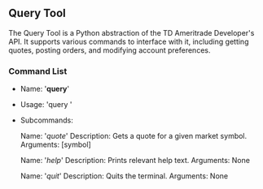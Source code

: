 ## Query Tool ##
The Query Tool is a Python abstraction of the TD Ameritrade Developer's API. It
supports various commands to interface with it, including getting quotes, posting
orders, and modifying account preferences.

### Command List ###

* Name: '**query**'
* Usage: 'query <subcommand> <subcommand arguments>'
* Subcommands:

   Name: '_quote_'
   Description: Gets a quote for a given market symbol.
   Arguments: [symbol]
   
   Name: '_help_'
   Description: Prints relevant help text.
   Arguments: None
   
   Name: '_quit_'
   Description: Quits the terminal.
   Arguments: None